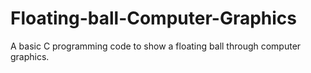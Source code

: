 # Floating-ball-Computer-Graphics
A basic C programming code to show a floating ball through computer graphics.

